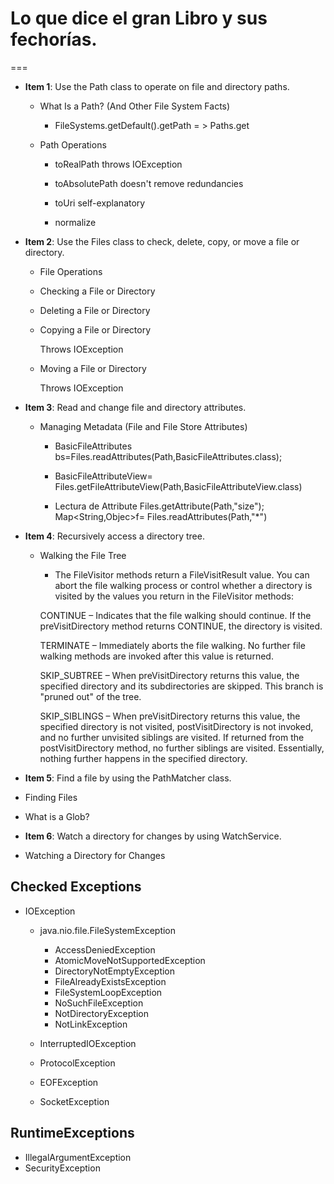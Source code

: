 # Lo que dice el gran Libro y sus fechorías.
===
+ **Item 1**: Use the Path class to operate on file and directory paths.

  * What Is a Path? (And Other File System Facts)
    * FileSystems.getDefault().getPath = > Paths.get
  * Path Operations

     * toRealPath throws IOException
     
     * toAbsolutePath doesn't remove redundancies
     
     * toUri self-explanatory

     * normalize
+ **Item 2**: Use the Files class to check, delete, copy, or move a file or directory.

  * File Operations

  * Checking a File or Directory

  * Deleting a File or Directory

  * Copying a File or Directory
    
    Throws IOException

  * Moving a File or Directory
    
    Throws IOException

+ **Item 3**: Read and change file and directory attributes.

  * Managing Metadata (File and File Store Attributes)
    
    
    * BasicFileAttributes bs=Files.readAttributes(Path,BasicFileAttributes.class);
    * BasicFileAttributeView= Files.getFileAttributeView(Path,BasicFileAttributeView.class)
    

    * Lectura de Attribute
      Files.getAttribute(Path,"size");
      Map<String,Objec>f= Files.readAttributes(Path,"*")   
 
* **Item 4**: Recursively access a directory tree.

  * Walking the File Tree
    
    * The FileVisitor methods return a FileVisitResult value. You can abort the file walking process or control whether a directory is visited by the values you return in the FileVisitor methods:

     CONTINUE – Indicates that the file walking should continue. If the preVisitDirectory method returns CONTINUE, the directory is visited.


     TERMINATE – Immediately aborts the file walking. No further file walking methods are invoked after this value is returned.


     SKIP_SUBTREE – When preVisitDirectory returns this value, the specified directory and its subdirectories are skipped. This branch is "pruned out" of the tree.


     SKIP_SIBLINGS – When preVisitDirectory returns this value, the specified directory is not visited, postVisitDirectory is not invoked, and no further unvisited siblings are visited. If returned from the postVisitDirectory method, no further siblings are visited. Essentially, nothing further happens in the specified directory.


   
+  **Item 5**: Find a file by using the PathMatcher class.

  * Finding Files

  * What is a Glob?

+  **Item 6**: Watch a directory for changes by using WatchService.

  * Watching a Directory for Changes

## Checked Exceptions

+ IOException

  * java.nio.file.FileSystemException
  
    * AccessDeniedException
    * AtomicMoveNotSupportedException
    * DirectoryNotEmptyException
    * FileAlreadyExistsException
    * FileSystemLoopException
    * NoSuchFileException
    * NotDirectoryException
    * NotLinkException
  
  * InterruptedIOException
  
  * ProtocolException
 
  *  EOFException
 
  *  SocketException

## RuntimeExceptions

+ IllegalArgumentException
+ SecurityException

